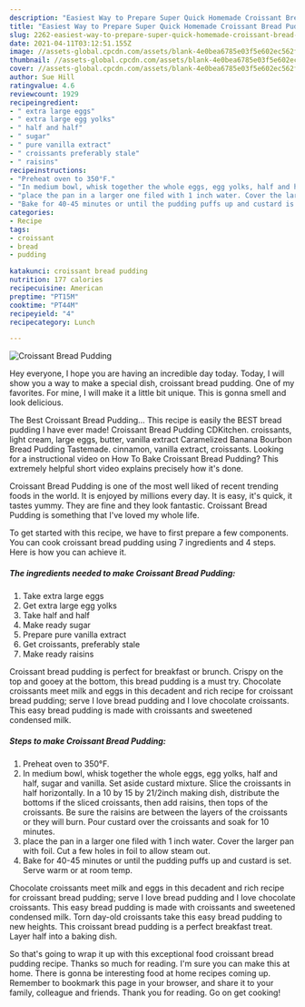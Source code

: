 ```yaml
---
description: "Easiest Way to Prepare Super Quick Homemade Croissant Bread Pudding"
title: "Easiest Way to Prepare Super Quick Homemade Croissant Bread Pudding"
slug: 2262-easiest-way-to-prepare-super-quick-homemade-croissant-bread-pudding
date: 2021-04-11T03:12:51.155Z
image: //assets-global.cpcdn.com/assets/blank-4e0bea6785e03f5e602ec562f230caae08da540cada707380b4fe1bbebba43da.png
thumbnail: //assets-global.cpcdn.com/assets/blank-4e0bea6785e03f5e602ec562f230caae08da540cada707380b4fe1bbebba43da.png
cover: //assets-global.cpcdn.com/assets/blank-4e0bea6785e03f5e602ec562f230caae08da540cada707380b4fe1bbebba43da.png
author: Sue Hill
ratingvalue: 4.6
reviewcount: 1929
recipeingredient:
- " extra large eggs"
- " extra large egg yolks"
- " half and half"
- " sugar"
- " pure vanilla extract"
- " croissants preferably stale"
- " raisins"
recipeinstructions:
- "Preheat oven to 350°F."
- "In medium bowl, whisk together the whole eggs, egg yolks, half and half, sugar and vanilla. Set aside custard mixture. Slice the croissants in half horizontally. In a 10 by 15 by 21/2inch making dish, distribute the bottoms if the sliced croissants, then add raisins, then tops of the croissants. Be sure the raisins are between the layers of the croissants or they will burn. Pour custard over the croissants and soak for 10 minutes."
- "place the pan in a larger one filed with 1 inch water. Cover the larger pan with foil. Cut a few holes in foil to allow steam out."
- "Bake for 40-45 minutes or until the pudding puffs up and custard is set. Serve warm or at room temp."
categories:
- Recipe
tags:
- croissant
- bread
- pudding

katakunci: croissant bread pudding 
nutrition: 177 calories
recipecuisine: American
preptime: "PT15M"
cooktime: "PT44M"
recipeyield: "4"
recipecategory: Lunch

---
```



![Croissant Bread Pudding](//assets-global.cpcdn.com/assets/blank-4e0bea6785e03f5e602ec562f230caae08da540cada707380b4fe1bbebba43da.png)

Hey everyone, I hope you are having an incredible day today. Today, I will show you a way to make a special dish, croissant bread pudding. One of my favorites. For mine, I will make it a little bit unique. This is gonna smell and look delicious.

The Best Croissant Bread Pudding… This recipe is easily the BEST bread pudding I have ever made! Croissant Bread Pudding CDKitchen. croissants, light cream, large eggs, butter, vanilla extract Caramelized Banana Bourbon Bread Pudding Tastemade. cinnamon, vanilla extract, croissants. Looking for a instructional video on How To Bake Croissant Bread Pudding? This extremely helpful short video explains precisely how it&#39;s done.

Croissant Bread Pudding is one of the most well liked of recent trending foods in the world. It is enjoyed by millions every day. It is easy, it's quick, it tastes yummy. They are fine and they look fantastic. Croissant Bread Pudding is something that I've loved my whole life.


To get started with this recipe, we have to first prepare a few components. You can cook croissant bread pudding using 7 ingredients and 4 steps. Here is how you can achieve it.

<!--inarticleads1-->

##### The ingredients needed to make Croissant Bread Pudding:

1. Take  extra large eggs
1. Get  extra large egg yolks
1. Take  half and half
1. Make ready  sugar
1. Prepare  pure vanilla extract
1. Get  croissants, preferably stale
1. Make ready  raisins


Croissant bread pudding is perfect for breakfast or brunch. Crispy on the top and gooey at the bottom, this bread pudding is a must try. Chocolate croissants meet milk and eggs in this decadent and rich recipe for croissant bread pudding; serve I love bread pudding and I love chocolate croissants. This easy bread pudding is made with croissants and sweetened condensed milk. 

<!--inarticleads2-->

##### Steps to make Croissant Bread Pudding:

1. Preheat oven to 350°F.
1. In medium bowl, whisk together the whole eggs, egg yolks, half and half, sugar and vanilla. Set aside custard mixture. Slice the croissants in half horizontally. In a 10 by 15 by 21/2inch making dish, distribute the bottoms if the sliced croissants, then add raisins, then tops of the croissants. Be sure the raisins are between the layers of the croissants or they will burn. Pour custard over the croissants and soak for 10 minutes.
1. place the pan in a larger one filed with 1 inch water. Cover the larger pan with foil. Cut a few holes in foil to allow steam out.
1. Bake for 40-45 minutes or until the pudding puffs up and custard is set. Serve warm or at room temp.


Chocolate croissants meet milk and eggs in this decadent and rich recipe for croissant bread pudding; serve I love bread pudding and I love chocolate croissants. This easy bread pudding is made with croissants and sweetened condensed milk. Torn day-old croissants take this easy bread pudding to new heights. This croissant bread pudding is a perfect breakfast treat. Layer half into a baking dish. 

So that's going to wrap it up with this exceptional food croissant bread pudding recipe. Thanks so much for reading. I'm sure you can make this at home. There is gonna be interesting food at home recipes coming up. Remember to bookmark this page in your browser, and share it to your family, colleague and friends. Thank you for reading. Go on get cooking!
